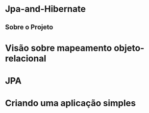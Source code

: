 # Jpa-and-Hibernate

## Sobre o Projeto
# Visão sobre mapeamento objeto-relacional
# JPA
# Criando uma aplicação simples
